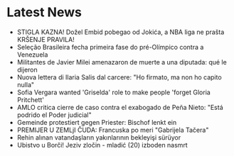 # Latest News
-  STIGLA KAZNA! Dožel Embid pobegao od Jokića, a NBA liga ne prašta KRŠENJE PRAVILA!
-  Seleção Brasileira fecha primeira fase do pré-Olímpico contra a Venezuela
-  Militantes de Javier Milei amenazaron de muerte a una diputada: qué le dijeron
-  Nuova lettera di Ilaria Salis dal carcere: "Ho firmato, ma non ho capito nulla"
-  Sofia Vergara wanted 'Griselda' role to make people 'forget Gloria Pritchett'
-  AMLO critica cierre de caso contra el exabogado de Peña Nieto: "Está podrido el Poder judicial"
-  Gemeinde protestiert gegen Priester: Bischof lenkt ein
-  PREMIJER U ZEMLjI ČUDA: Francuska po meri "Gabrijela Tačera"
-  Rehin alınan vatandaşların yakınlarının bekleyişi sürüyor
-  Ubistvo u Borči! Jeziv zločin - mladić (20) izboden nasmrt
